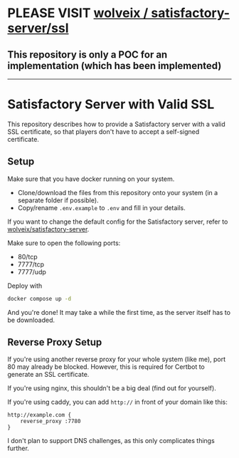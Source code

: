 # PLEASE VISIT [wolveix / satisfactory-server/ssl](https://github.com/wolveix/satisfactory-server/tree/main/ssl)
## This repository is only a POC for an implementation (which has been implemented)

---

# Satisfactory Server with Valid SSL

This repository describes how to provide a Satisfactory server with a valid SSL certificate, so that players don't have to accept a self-signed certificate.

## Setup

Make sure that you have docker running on your system.

- Clone/download the files from this repository onto your system (in a separate folder if possible).
- Copy/rename `.env.example` to `.env` and fill in your details.

If you want to change the default config for the Satisfactory server, refer to [wolveix/satisfactory-server](https://github.com/wolveix/satisfactory-server).

Make sure to open the following ports:
- 80/tcp
- 7777/tcp
- 7777/udp

Deploy with
```bash
docker compose up -d
```

And you're done! It may take a while the first time, as the server itself has to be downloaded.

## Reverse Proxy Setup

If you're using another reverse proxy for your whole system (like me), port 80 may already be blocked.
However, this is required for Certbot to generate an SSL certificate.

If you're using nginx, this shouldn't be a big deal (find out for yourself).

If you're using caddy, you can add `http://` in front of your domain like this:
```caddyfile
http://example.com {
    reverse_proxy :7780
}
```

I don't plan to support DNS challenges, as this only complicates things further.
